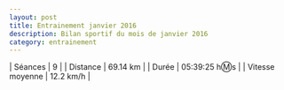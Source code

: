 ```yaml
---
layout: post
title: Entrainement janvier 2016
description: Bilan sportif du mois de janvier 2016
category: entrainement
---
```


| Séances          | 9              |
| Distance         | 69.14  km      |
| Durée            | 05:39:25 h:m:s |
| Vitesse moyenne  | 12.2 km/h      |
